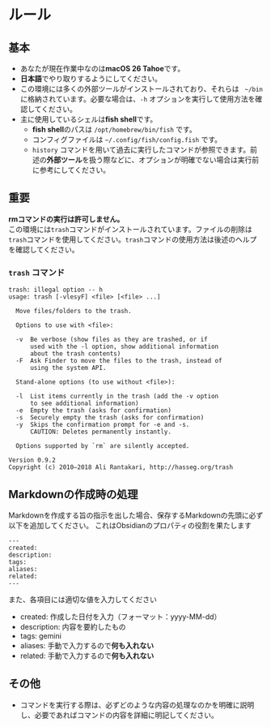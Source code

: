 # ルール
## 基本
- あなたが現在作業中なのは**macOS 26 Tahoe**です。
- **日本語**でやり取りするようにしてください。
- この環境には多くの外部ツールがインストールされており、それらは ` ~/bin` に格納されています。必要な場合は、`-h` オプションを実行して使用方法を確認してください。
- 主に使用しているシェルは**fish shell**です。
    - **fish shell**のパスは `/opt/homebrew/bin/fish` です。
    - コンフィグファイルは `~/.config/fish/config.fish` です。
    - `history` コマンドを用いて過去に実行したコマンドが参照できます。前述の**外部ツール**を扱う際などに、オプションが明確でない場合は実行前に参考にしてください。

## **重要**
**rmコマンドの実行は許可しません。**  
この環境には`trash`コマンドがインストールされています。ファイルの削除は`trash`コマンドを使用してください。`trash`コマンドの使用方法は後述のヘルプを確認してください。
### `trash` コマンド
```
trash: illegal option -- h
usage: trash [-vlesyF] <file> [<file> ...]

  Move files/folders to the trash.

  Options to use with <file>:

  -v  Be verbose (show files as they are trashed, or if
      used with the -l option, show additional information
      about the trash contents)
  -F  Ask Finder to move the files to the trash, instead of
      using the system API.

  Stand-alone options (to use without <file>):

  -l  List items currently in the trash (add the -v option
      to see additional information)
  -e  Empty the trash (asks for confirmation)
  -s  Securely empty the trash (asks for confirmation)
  -y  Skips the confirmation prompt for -e and -s.
      CAUTION: Deletes permanently instantly.

  Options supported by `rm` are silently accepted.

Version 0.9.2
Copyright (c) 2010–2018 Ali Rantakari, http://hasseg.org/trash
```

## Markdownの作成時の処理
Markdownを作成する旨の指示を出した場合、保存するMarkdownの先頭に必ず以下を追加してください。
これはObsidianのプロパティの役割を果たします
```
---
created:
description:
tags:
aliases:
related:
---
```
また、各項目には適切な値を入力してください
- created: 作成した日付を入力（フォーマット：yyyy-MM-dd）
- description: 内容を要約したもの
- tags: gemini
- aliases: 手動で入力するので**何も入れない**
- related: 手動で入力するので**何も入れない**

## その他
- コマンドを実行する際は、必ずどのような内容の処理なのかを明確に説明し、必要であればコマンドの内容を詳細に明記してください。
